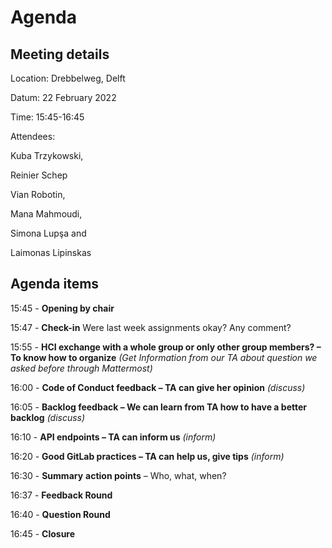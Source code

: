 # Agenda


## Meeting details

Location: 		Drebbelweg, Delft

Datum: 		22 February 2022

Time: 		15:45-16:45

Attendees:		

Kuba Trzykowski, 

Reinier Schep 

Vian Robotin, 

Mana Mahmoudi, 

Simona Lupşa and

Laimonas Lipinskas



## Agenda items

15:45 - **Opening by chair**

15:47 - **Check-in** Were last week assignments okay? Any comment?

15:55 - **HCI exchange with a whole group or only other group members? – To know how to organize** *(Get Information from our TA about question we asked before through Mattermost)*

16:00 - **Code of Conduct feedback – TA can give her opinion** *(discuss)*

16:05 - **Backlog feedback – We can learn from TA how to have a better backlog** *(discuss)*

16:10 - **API endpoints – TA can inform us** *(inform)*

16:20 - **Good GitLab practices – TA can help us, give tips** *(inform)*

16:30 - **Summary** **action points** – Who, what, when?

16:37 - **Feedback Round**

16:40 - **Question Round**

16:45 - **Closure**

